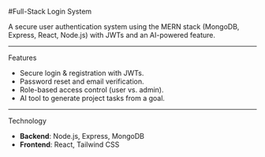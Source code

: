 #Full-Stack Login System

A secure user authentication system using the MERN stack (MongoDB, Express, React, Node.js) with JWTs and an AI-powered feature.

---

Features

-   Secure login & registration with JWTs.
-   Password reset and email verification.
-   Role-based access control (user vs. admin).
-   AI tool to generate project tasks from a goal.

---

Technology

-   **Backend**: Node.js, Express, MongoDB
-   **Frontend**: React, Tailwind CSS

